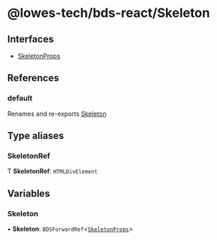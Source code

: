 # @lowes-tech/bds-react/Skeleton

## Interfaces

- [SkeletonProps](interfaces/SkeletonProps.md)

## References

### default

Renames and re-exports [Skeleton](README.md#skeleton)

## Type aliases

### SkeletonRef

Ƭ **SkeletonRef**: `HTMLDivElement`

## Variables

### Skeleton

• **Skeleton**: `BDSForwardRef`<[`SkeletonProps`](interfaces/SkeletonProps.md)\>

